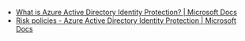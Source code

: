 - [What is Azure Active Directory Identity Protection? | Microsoft Docs](https://docs.microsoft.com/en-us/azure/active-directory/identity-protection/overview-identity-protection)
- [Risk policies - Azure Active Directory Identity Protection | Microsoft Docs](https://docs.microsoft.com/en-us/azure/active-directory/identity-protection/howto-identity-protection-configure-risk-policies)

